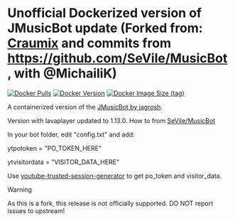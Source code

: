 # Unofficial Dockerized version of JMusicBot update (Forked from: [Craumix](https://hub.docker.com/r/craumix/jmusicbot) and commits from https://github.com/SeVile/MusicBot, with @MichailiK)
[![Docker Pulls](https://img.shields.io/docker/pulls/sajmonlab/jmb-container)](https://hub.docker.com/r/sajmonlab/jmb-container)
[![Docker Version](https://img.shields.io/docker/v/sajmonlab/jmb-container)](https://hub.docker.com/r/sajmonlab/jmb-container)
[![Docker Image Size (tag)](https://img.shields.io/docker/image-size/sajmonlab/jmb-container/latest)](https://hub.docker.com/r/sajmonlab/jmb-container)

A containerized version of the [JMusicBot by jagrosh](https://github.com/jagrosh/MusicBot).

Version with lavaplayer updated to 1.13.0.
How to from [SeVile/MusicBot](https://github.com/SeVile/MusicBot/releases/tag/0.4.3.2)

In your bot folder, edit "config.txt" and add:

ytpotoken = "PO_TOKEN_HERE"

ytvisitordata = "VISITOR_DATA_HERE"

Use [youtube-trusted-session-generator](https://github.com/iv-org/youtube-trusted-session-generator) to get po_token and visitor_data.

Warning

As this is a fork, this release is not officially supported. DO NOT report issues to upstream!
